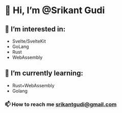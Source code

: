 # 👋 Hi, I’m @Srikant Gudi

## 👀 I’m interested in:
  - Svelte/SvelteKit
  - GoLang
  - Rust
  - WebAssembly

## 🌱 I’m currently learning:
  - Rust+WebAssembly
  - Golang

### 📫 How to reach me srikantgudi@gmail.com

<!---
srikantgudi/srikantgudi is a ✨ special ✨ repository because its `README.md` (this file) appears on your GitHub profile.
You can click the Preview link to take a look at your changes.
--->
